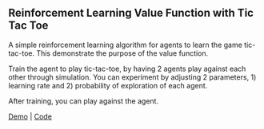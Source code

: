 ## Reinforcement Learning Value Function with Tic Tac Toe

A simple reinforcement learning algorithm for agents to learn the game tic-tac-toe. This demonstrate the purpose of the value function.

Train the agent to play tic-tac-toe, by having 2 agents play against each other through simulation. You can experiment by adjusting 2 parameters, 1) learning rate and 2) probability of exploration of each agent.

After training, you can play against the agent.

[Demo](https://lonedune.github.io/demos/reinforcement-learning-tic-tac-toe) |
[Code](https://github.com/lonedune/demos/tree/master/src/app/components/reinforcement-learning-tic-tac-toe)
